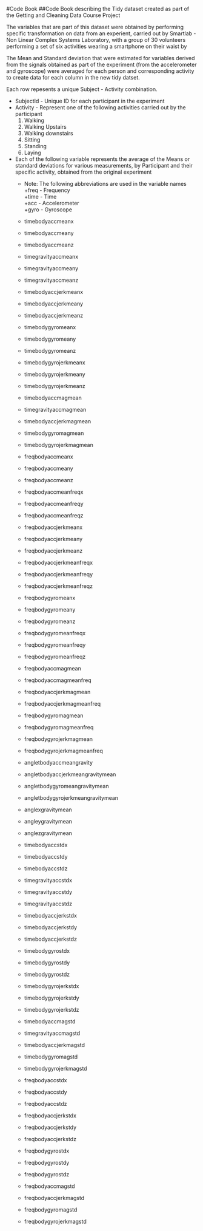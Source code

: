 #Code Book
##Code Book describing the Tidy dataset created as part of the Getting and Cleaning Data Course Project 

The variables that are part of this dataset were obtained by performing specific transformation on data  from an experient, carried out by Smartlab - Non Linear Complex Systems Laboratory, with a group of 30 volunteers performing a set of six activities wearing a smartphone on their waist by 

The Mean and Standard deviation that were estimated for variables derived from the signals obtained as part of the experiment (from the accelerometer and gyroscope) were averaged for each person and corresponding activity to create data for each column in the new tidy datset.

Each row repesents a unique Subject - Activity combination.


* SubjectId - Unique ID for each participant in the experiment
* Activity - Represent one of the following activities carried out by the participant
    1. Walking
    2. Walking Upstairs
    3. Walking downstairs
    4. Sitting
    5. Standing
    6. Laying
* Each of the following variable represents the average of the Means or  standard deviations for various measurements, by Participant and their specific activity, obtained from the original experiment 
    * Note: The following abbreviations are used in the variable names  
        +freq   - Frequency  
        +time   - Time  
        +acc    - Accelerometer  
        +gyro   - Gyroscope  

    * timebodyaccmeanx
    * timebodyaccmeany
    * timebodyaccmeanz
    * timegravityaccmeanx
    * timegravityaccmeany
    * timegravityaccmeanz
    * timebodyaccjerkmeanx
    * timebodyaccjerkmeany
    * timebodyaccjerkmeanz
    * timebodygyromeanx
    * timebodygyromeany
    * timebodygyromeanz
    * timebodygyrojerkmeanx
    * timebodygyrojerkmeany
    * timebodygyrojerkmeanz
    * timebodyaccmagmean
    * timegravityaccmagmean
    * timebodyaccjerkmagmean
    * timebodygyromagmean
    * timebodygyrojerkmagmean
    * freqbodyaccmeanx
    * freqbodyaccmeany
    * freqbodyaccmeanz
    * freqbodyaccmeanfreqx
    * freqbodyaccmeanfreqy
    * freqbodyaccmeanfreqz
    * freqbodyaccjerkmeanx
    * freqbodyaccjerkmeany
    * freqbodyaccjerkmeanz
    * freqbodyaccjerkmeanfreqx
    * freqbodyaccjerkmeanfreqy
    * freqbodyaccjerkmeanfreqz
    * freqbodygyromeanx
    * freqbodygyromeany
    * freqbodygyromeanz
    * freqbodygyromeanfreqx
    * freqbodygyromeanfreqy
    * freqbodygyromeanfreqz
    * freqbodyaccmagmean
    * freqbodyaccmagmeanfreq
    * freqbodyaccjerkmagmean
    * freqbodyaccjerkmagmeanfreq
    * freqbodygyromagmean
    * freqbodygyromagmeanfreq
    * freqbodygyrojerkmagmean
    * freqbodygyrojerkmagmeanfreq
    * angletbodyaccmeangravity
    * angletbodyaccjerkmeangravitymean
    * angletbodygyromeangravitymean
    * angletbodygyrojerkmeangravitymean
    * anglexgravitymean
    * angleygravitymean
    * anglezgravitymean
    * timebodyaccstdx
    * timebodyaccstdy
    * timebodyaccstdz
    * timegravityaccstdx
    * timegravityaccstdy
    * timegravityaccstdz
    * timebodyaccjerkstdx
    * timebodyaccjerkstdy
    * timebodyaccjerkstdz
    * timebodygyrostdx
    * timebodygyrostdy
    * timebodygyrostdz
    * timebodygyrojerkstdx
    * timebodygyrojerkstdy
    * timebodygyrojerkstdz
    * timebodyaccmagstd
    * timegravityaccmagstd
    * timebodyaccjerkmagstd
    * timebodygyromagstd
    * timebodygyrojerkmagstd
    * freqbodyaccstdx
    * freqbodyaccstdy
    * freqbodyaccstdz
    * freqbodyaccjerkstdx
    * freqbodyaccjerkstdy
    * freqbodyaccjerkstdz
    * freqbodygyrostdx
    * freqbodygyrostdy
    * freqbodygyrostdz
    * freqbodyaccmagstd
    * freqbodyaccjerkmagstd
    * freqbodygyromagstd
    * freqbodygyrojerkmagstd